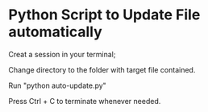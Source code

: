 # Python Script to Update File automatically

Creat a session in your terminal;

Change directory to the folder with target file contained.

Run "python auto-update.py"

Press Ctrl + C to terminate whenever needed.
